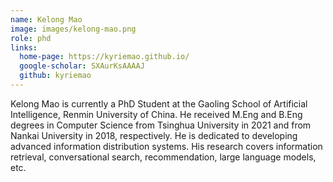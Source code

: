 ```yaml
---
name: Kelong Mao
image: images/kelong-mao.png
role: phd
links:
  home-page: https://kyriemao.github.io/
  google-scholar: SXAurKsAAAAJ
  github: kyriemao
---
```


Kelong Mao is currently a PhD Student at the Gaoling School of Artificial Intelligence, Renmin University of China. He received M.Eng and B.Eng degrees in Computer Science from Tsinghua University in 2021 and from Nankai University in 2018, respectively. He is dedicated to developing advanced information distribution systems. His research covers information retrieval, conversational search, recommendation, large language models, etc.
